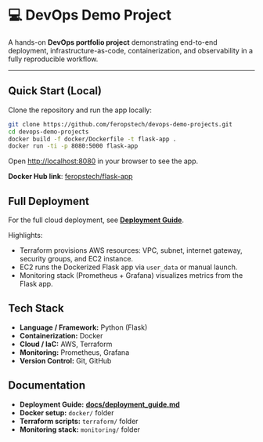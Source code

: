 # 💻 DevOps Demo Project

A hands-on **DevOps portfolio project** demonstrating end-to-end deployment, infrastructure-as-code, containerization, and observability in a fully reproducible workflow.

---

## Quick Start (Local)

Clone the repository and run the app locally:

```bash
git clone https://github.com/feropstech/devops-demo-projects.git
cd devops-demo-projects
docker build -f docker/Dockerfile -t flask-app .
docker run -ti -p 8080:5000 flask-app
```

Open [http://localhost:8080](http://localhost:8080) in your browser to see the app.

**Docker Hub link**: [feropstech/flask-app](https://hub.docker.com/r/feropstech/flask-app)

## Full Deployment

For the full cloud deployment, see **[Deployment Guide](docs/deployment_guide.md)**.

Highlights:

- Terraform provisions AWS resources: VPC, subnet, internet gateway, security groups, and EC2 instance.
- EC2 runs the Dockerized Flask app via `user_data` or manual launch.
- Monitoring stack (Prometheus + Grafana) visualizes metrics from the Flask app.

## Tech Stack

- **Language / Framework:** Python (Flask)
- **Containerization:** Docker
- **Cloud / IaC:** AWS, Terraform
- **Monitoring:** Prometheus, Grafana
- **Version Control:** Git, GitHub

## Documentation

- **Deployment Guide:** **[docs/deployment_guide.md](docs/deployment_guide.md)**
- **Docker setup:** `docker/` folder
- **Terraform scripts:** `terraform/` folder
- **Monitoring stack:** `monitoring/` folder
